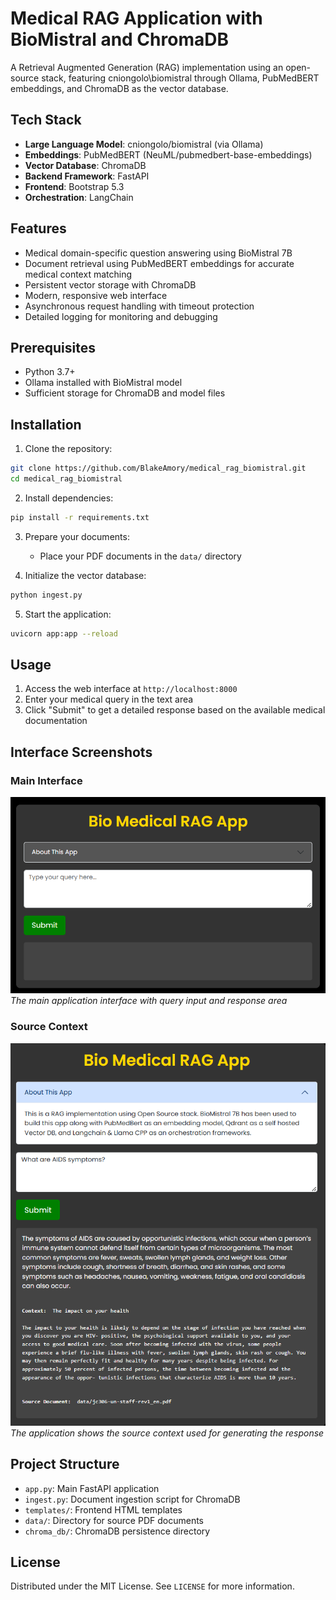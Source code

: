 # Medical RAG Application with BioMistral and ChromaDB

A Retrieval Augmented Generation (RAG) implementation using an open-source stack, featuring cniongolo\biomistral through Ollama, PubMedBERT embeddings, and ChromaDB as the vector database.

## Tech Stack

- **Large Language Model**: cniongolo/biomistral (via Ollama)
- **Embeddings**: PubMedBERT (NeuML/pubmedbert-base-embeddings)
- **Vector Database**: ChromaDB
- **Backend Framework**: FastAPI
- **Frontend**: Bootstrap 5.3
- **Orchestration**: LangChain

## Features

- Medical domain-specific question answering using BioMistral 7B
- Document retrieval using PubMedBERT embeddings for accurate medical context matching
- Persistent vector storage with ChromaDB
- Modern, responsive web interface
- Asynchronous request handling with timeout protection
- Detailed logging for monitoring and debugging

## Prerequisites

- Python 3.7+
- Ollama installed with BioMistral model
- Sufficient storage for ChromaDB and model files

## Installation

1. Clone the repository:

```bash
git clone https://github.com/BlakeAmory/medical_rag_biomistral.git
cd medical_rag_biomistral
```


2. Install dependencies:

```bash
pip install -r requirements.txt
```

3. Prepare your documents:
   - Place your PDF documents in the `data/` directory

4. Initialize the vector database:

```bash
python ingest.py
```


5. Start the application:

```bash
uvicorn app:app --reload
```


## Usage

1. Access the web interface at `http://localhost:8000`
2. Enter your medical query in the text area
3. Click "Submit" to get a detailed response based on the available medical documentation

## Interface Screenshots

### Main Interface
![Main Interface](images/app_ui.png)
*The main application interface with query input and response area*

### Source Context
![Source Context](images/medical_rag_output_sample.png)
*The application shows the source context used for generating the response*

## Project Structure

- `app.py`: Main FastAPI application
- `ingest.py`: Document ingestion script for ChromaDB
- `templates/`: Frontend HTML templates
- `data/`: Directory for source PDF documents
- `chroma_db/`: ChromaDB persistence directory

## License

Distributed under the MIT License. See `LICENSE` for more information.
